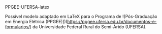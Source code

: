  PPGEE-UFERSA-latex
 
 Possível modelo adaptado em LaTeX para o Programa de ![Pós-Graduação em Energia Elétrica (PPGEE)])(https://ppgee.ufersa.edu.br/documentos-e-formularios/) da Universidade Federal Rural do Semi-Árido (UFERSA).  
